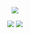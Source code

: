 <div align=center>
	<img src="https://capsule-render.vercel.app/api?type=waving&color=auto&height=200&section=header&text=ok's%20Github!&fontSize=90" />	
</div>
<div align=center>
	<br>
	<img src="https://github-readme-stats.vercel.app/api/top-langs/?username=young-ok-sin&layout=compact">
  <img src="https://github-readme-stats.vercel.app/api?username=young-ok-sin&show_icons=true&theme=holi">
  <br>
</div>

